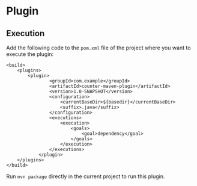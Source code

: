 # Plugin
## Execution
Add the following code to the `pom.xml` file of the project where you want to execute the plugin:
```
<build>
    <plugins>
        <plugin>
				<groupId>com.example</groupId>
				<artifactId>counter-maven-plugin</artifactId>
				<version>1.0-SNAPSHOT</version>
				<configuration>
					<currentBaseDir>${basedir}</currentBaseDir>
					<suffix>.java</suffix>
				</configuration>
				<executions>
					<execution>
						<goals>
							<goal>dependency</goal>
						</goals>
					</execution>
				</executions>
			</plugin>
    </plugins>
</build>
```

Run `mvn package` directly in the current project to run this plugin.
